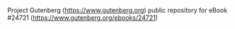 Project Gutenberg (https://www.gutenberg.org) public repository for eBook #24721 (https://www.gutenberg.org/ebooks/24721)

